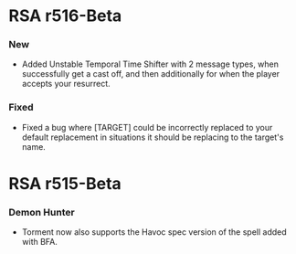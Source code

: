 # RSA r516-Beta

### New
* Added Unstable Temporal Time Shifter with 2 message types, when successfully get a cast off, and then additionally for when the player accepts your resurrect.

### Fixed
* Fixed a bug where [TARGET] could be incorrectly replaced to your default replacement in situations it should be replacing to the target's name. 



# RSA r515-Beta
### Demon Hunter
* Torment now also supports the Havoc spec version of the spell added with BFA. 

